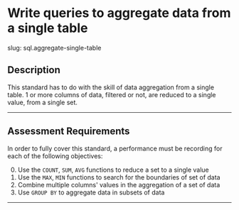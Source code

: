 
# Write queries to aggregate data from a single table

slug: sql.aggregate-single-table

## Description
This standard has to do with the skill of data aggregation from a single table. 1 or more columns of data, filtered or not, are reduced to a single value, from a single set.

---
## Assessment Requirements
In order to fully cover this standard, a performance must be recording for each of the following objectives:

0. Use the `COUNT`, `SUM`, `AVG` functions to reduce a set to a single value
1. Use the `MAX`, `MIN` functions to search for the boundaries of set of data
2. Combine multiple columns' values in the aggregation of a set of data
3. Use `GROUP BY` to aggregate data in subsets of data

---
